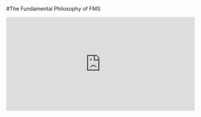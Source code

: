 #The Fundamental Philosophy of FMS

<iframe width="100%" height="250" src="https://www.youtube.com/watch?v=-WlenZwqsjw" frameborder="0" allow="accelerometer; autoplay; encrypted-media; gyroscope; picture-in-picture" allowfullscreen></iframe>
